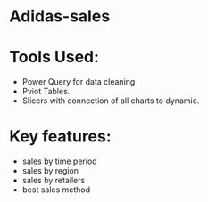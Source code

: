 # Adidas-sales
# Tools Used:
- Power Query for data cleaning 
- Pviot Tables.
- Slicers with connection of all charts to dynamic.
# Key features:
- sales by time period
- sales by region
- sales by retailers
- best sales method
